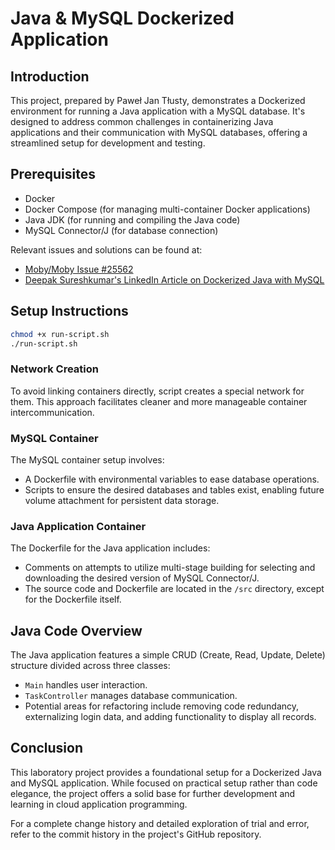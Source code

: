 # Java & MySQL Dockerized Application

## Introduction

This project, prepared by Paweł Jan Tłusty, demonstrates a Dockerized environment for running a Java application with a MySQL database. It's designed to address common challenges in containerizing Java applications and their communication with MySQL databases, offering a streamlined setup for development and testing.

## Prerequisites

- Docker
- Docker Compose (for managing multi-container Docker applications)
- Java JDK (for running and compiling the Java code)
- MySQL Connector/J (for database connection)

Relevant issues and solutions can be found at:
- [Moby/Moby Issue #25562](https://github.com/moby/moby/issues/25562)
- [Deepak Sureshkumar's LinkedIn Article on Dockerized Java with MySQL](https://www.linkedin.com/pulse/running-java-application-mysql-linked-docker-deepak-sureshkumar/)

## Setup Instructions

```bash
chmod +x run-script.sh
./run-script.sh
```

### Network Creation

To avoid linking containers directly,  script creates a special network for them. This approach facilitates cleaner and more manageable container intercommunication.


### MySQL Container

The MySQL container setup involves:
- A Dockerfile with environmental variables to ease database operations.
- Scripts to ensure the desired databases and tables exist, enabling future volume attachment for persistent data storage.

### Java Application Container

The Dockerfile for the Java application includes:
- Comments on attempts to utilize multi-stage building for selecting and downloading the desired version of MySQL Connector/J.
- The source code and Dockerfile are located in the `/src` directory, except for the Dockerfile itself.

## Java Code Overview

The Java application features a simple CRUD (Create, Read, Update, Delete) structure divided across three classes:
- `Main` handles user interaction.
- `TaskController` manages database communication.
- Potential areas for refactoring include removing code redundancy, externalizing login data, and adding functionality to display all records.

## Conclusion

This laboratory project provides a foundational setup for a Dockerized Java and MySQL application. While focused on practical setup rather than code elegance, the project offers a solid base for further development and learning in cloud application programming.

For a complete change history and detailed exploration of trial and error, refer to the commit history in the project's GitHub repository.
